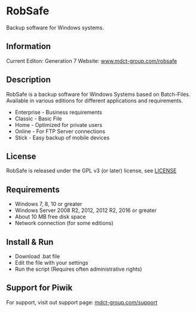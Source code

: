 # RobSafe
Backup software for Windows systems.


## Information 
Current Editon: Generation 7
Website: www.mdct-group.com/robsafe


## Description

RobSafe is a backup software for Windows Systems based on Batch-Files. Available in various editions for different applications and requirements.

 * Enterprise - Business requirements
 * Classic - Basic File
 * Home - Optimized for private users
 * Online - For FTP Server connections
 * Stick - Easy backup of mobile devices


## License

RobSafe is released under the GPL v3 (or later) license, see [LICENSE](LICENSE)


## Requirements

  * Windows 7, 8, 10 or greater
  * Windows Server 2008 R2, 2012, 2012 R2, 2016 or greater
  * About 10 MB free disk space
  * Network connection (for some editions)
 

## Install & Run

  * Download .bat file
  * Edit the file with your settings
  * Run the script (Requires often administrative rights)


## Support for Piwik

For support, visit out support page: [mdct-group.com/support](http://www.mdct-group.com/support)
  
  
  

